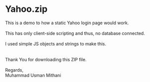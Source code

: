 # Yahoo.zip
This is a demo to how a static Yahoo login page would work.<br><br>
This has only client-side scripting and thus, no database connected.<br><br>
I used simple JS objects and strings to make this.<br><br><br>
Thank You for downloading this ZIP file.<br><br>
Regards,<br>
Muhammad Usman Mithani
